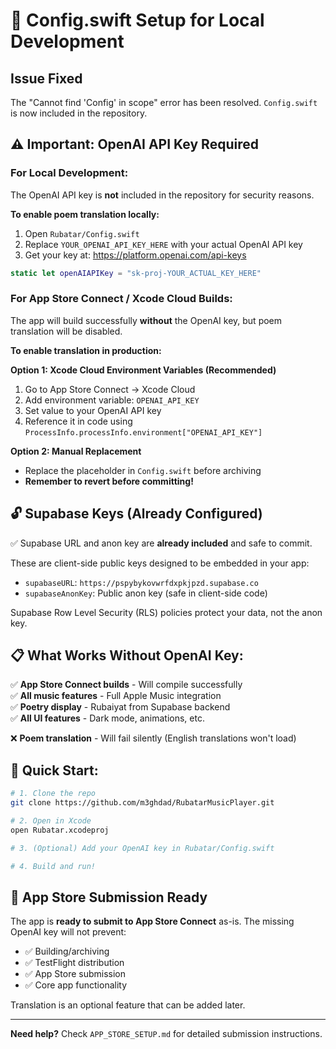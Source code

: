 # 🔑 Config.swift Setup for Local Development

## Issue Fixed
The "Cannot find 'Config' in scope" error has been resolved. `Config.swift` is now included in the repository.

## ⚠️ Important: OpenAI API Key Required

### For Local Development:
The OpenAI API key is **not** included in the repository for security reasons.

**To enable poem translation locally:**

1. Open `Rubatar/Config.swift`
2. Replace `YOUR_OPENAI_API_KEY_HERE` with your actual OpenAI API key
3. Get your key at: https://platform.openai.com/api-keys

```swift
static let openAIAPIKey = "sk-proj-YOUR_ACTUAL_KEY_HERE"
```

### For App Store Connect / Xcode Cloud Builds:

The app will build successfully **without** the OpenAI key, but poem translation will be disabled.

**To enable translation in production:**

**Option 1: Xcode Cloud Environment Variables (Recommended)**
1. Go to App Store Connect → Xcode Cloud
2. Add environment variable: `OPENAI_API_KEY`
3. Set value to your OpenAI API key
4. Reference it in code using `ProcessInfo.processInfo.environment["OPENAI_API_KEY"]`

**Option 2: Manual Replacement**
- Replace the placeholder in `Config.swift` before archiving
- **Remember to revert before committing!**

## 🔓 Supabase Keys (Already Configured)

✅ Supabase URL and anon key are **already included** and safe to commit.

These are client-side public keys designed to be embedded in your app:
- `supabaseURL`: `https://pspybykovwrfdxpkjpzd.supabase.co`
- `supabaseAnonKey`: Public anon key (safe in client-side code)

Supabase Row Level Security (RLS) policies protect your data, not the anon key.

## 📋 What Works Without OpenAI Key:

✅ **App Store Connect builds** - Will compile successfully  
✅ **All music features** - Full Apple Music integration  
✅ **Poetry display** - Rubaiyat from Supabase backend  
✅ **All UI features** - Dark mode, animations, etc.

❌ **Poem translation** - Will fail silently (English translations won't load)

## 🚀 Quick Start:

```bash
# 1. Clone the repo
git clone https://github.com/m3ghdad/RubatarMusicPlayer.git

# 2. Open in Xcode
open Rubatar.xcodeproj

# 3. (Optional) Add your OpenAI key in Rubatar/Config.swift

# 4. Build and run!
```

## 📱 App Store Submission Ready

The app is **ready to submit to App Store Connect** as-is. The missing OpenAI key will not prevent:
- ✅ Building/archiving
- ✅ TestFlight distribution
- ✅ App Store submission
- ✅ Core app functionality

Translation is an optional feature that can be added later.

---

**Need help?** Check `APP_STORE_SETUP.md` for detailed submission instructions.

